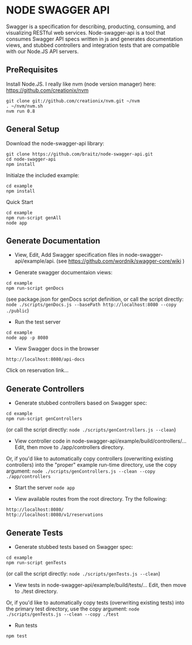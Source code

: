 # NODE SWAGGER API #

Swagger is a specification for describing, producting, consuming, and visualizing RESTful web services.  Node-swagger-api is a tool that consumes Swagger API specs written in js and generates documentation views, and stubbed controllers and integration tests that are compatible with our Node.JS API servers.


## PreRequisites ##

Install Node.JS.  I really like nvm (node version manager) here:  https://github.com/creationix/nvm
```
git clone git://github.com/creationix/nvm.git ~/nvm
. ~/nvm/nvm.sh
nvm run 0.8
```

## General Setup ##

Download the node-swagger-api library:
```
git clone https://github.com/braitz/node-swagger-api.git
cd node-swagger-api
npm install
```

Initialze the included example:
```
cd example
npm install
```

Quick Start
```
cd example
npm run-script genAll
node app
```

## Generate Documentation ##

*  View, Edit, Add Swagger specification files in node-swagger-api/example/api.  (see https://github.com/wordnik/swagger-core/wiki )

*  Generate swagger documentaion views:
```
cd example
npm run-script genDocs
```

(see package.json for genDocs script definition, or call the script directly:  `node ./scripts/genDocs.js --basePath http://localhost:8080 --copy ./public`)

*  Run the test server
```
cd example
node app -p 8080
```

*  View Swagger docs in the browser
```
http://localhost:8080/api-docs
```

Click on reservation link...

## Generate Controllers ##

*  Generate stubbed controllers based on Swagger spec:

```
cd example
npm run-script genControllers
```

(or call the script directly:  `node ./scripts/genControllers.js --clean`)

*  View controller code in node-swagger-api/example/build/controllers/...  Edit, then move to ./app/controllers directory.

Or, if you'd like to automatically copy controllers (overwriting existing controllers) into the "proper" example run-time directory, use the copy argument:  `node ./scripts/genControllers.js --clean --copy ./app/controllers`

*  Start the server `node app`

*  View available routes from the root directory.  Try the following:
```
http://localhost:8080/
http://localhost:8080/v1/reservations
```


## Generate Tests ##

*  Generate stubbed tests based on Swagger spec:

```
cd example
npm run-script genTests
```

(or call the script directly:  `node ./scripts/genTests.js --clean`)

*  View tests in node-swagger-api/example/build/tests/...  Edit, then move to ./test directory.


Or, if you'd like to automatically copy tests (overwriting existing tests) into the primary test directory, use the copy argument:  `node ./scripts/genTests.js --clean --copy ./test`

*  Run tests
```
npm test
```
